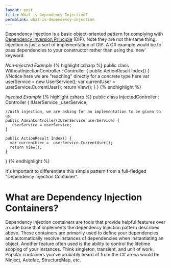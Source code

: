 ```yaml
---
layout: post
title: What is Dependency Injection? 
permalink: what-is-dependency-injection 
---
```


Dependency injection is a basic object-oriented pattern for complying with [Dependency Inversion Principle](http://en.wikipedia.org/wiki/Dependency_inversion_principle) (DIP).
Note they are not the same thing.  Injection is just a sort of implementation of DIP.
A C# example would be to pass dependencies to your constructor rather than using the 'new' keyword.

*Non-Injected Example*
{% highlight csharp %}
  public class WithoutInjectionController : Controller {
    public ActionResult Index() {
      //Notice here we are "reaching" directly for a concrete type here
      var userService = new UserService();
      var currentUser = userService.CurrentUser();
      return View();
    }
  }
{% endhighlight %}

*Injected Example*
{% highlight csharp %}
  public class InjectedController : Controller {
    IUserService _userService;

    //With injection, we are asking for an implementation to be given to us.
    public AdminController(IUserService userService) {
      _userService = userService;
    }

    public ActionResult Index() {
      var currentUser = _userService.CurrentUser();
      return View();
    }
  }
{% endhighlight %}

It's important to differentiate this simple pattern from a full-fledged "Dependency Injection Container".

What are Dependency Injection Containers?
=========================================
Dependency injection containers are tools that provide helpful features over a code base that implements the dependency injection pattern described above.
These containers are primarily used to define your dependencies and automatically resolve instances of dependencies when instantiating an object.
Another feature often used is the ability to control the lifetime scoping of your instances.  Think singleton, transient, and unit of work.
Popular containers you've probably heard of from the C# arena would be Ninject, Autofac, StructureMap, etc.
